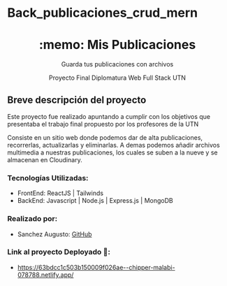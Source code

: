 # Back_publicaciones_crud_mern

<h1 align = "center"> :memo: Mis Publicaciones</h1>
<p align = "center">Guarda tus publicaciones con archivos</p>
<p align = "center">Proyecto Final Diplomatura Web Full Stack UTN</p>

<h2>Breve descripción del proyecto</h2>

Este proyecto fue realizado apuntando a cumplir con los objetivos que presentaba el trabajo final propuesto por los profesores de la UTN

Consiste en un sitio web donde podemos dar de alta publicaciones, recorrerlas, actualizarlas y eliminarlas. A demas podemos añadir archivos multimedia a nuestras publicaciones, los cuales se suben a la nueve y se almacenan en Cloudinary.


### Tecnologías Utilizadas:
* FrontEnd: ReactJS | Tailwinds 
* BackEnd: Javascript | Node.js | Express.js | MongoDB 

### Realizado por: 

* Sanchez Augusto: [GitHub](https://github.com/mrguaje)

### Link al proyecto Deployado 🔗:
* https://63bdcc1c503b150009f026ae--chipper-malabi-078788.netlify.app/
